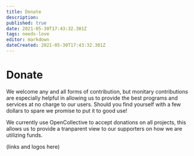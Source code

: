 ```yaml
---
title: Donate
description: 
published: true
date: 2021-05-30T17:43:32.301Z
tags: needs-love
editor: markdown
dateCreated: 2021-05-30T17:43:32.301Z
---
```


# Donate

We welcome any and all forms of contribution, but monitary contributions are especially helpful in allowing us to provide the best programs and services at no charge to our users. Should you find yourself with a few dollars to spare we promise to put it to good use! 

We currently use OpenCollective to accept donations on all projects, this allows us to provide a tranparent view to our supporters on how we are utilizing funds. 

(links and logos here)